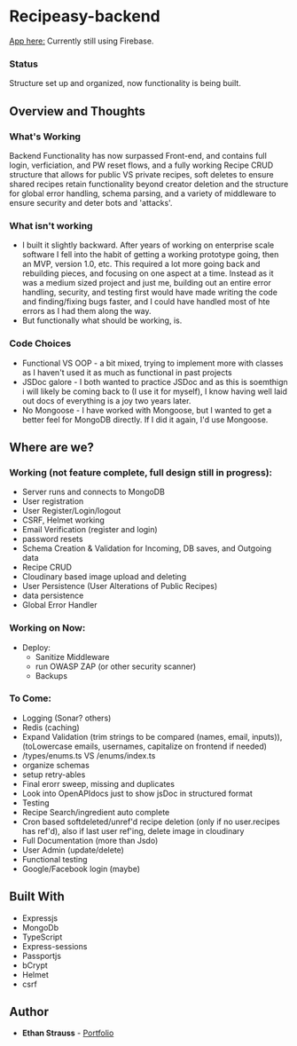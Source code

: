 # Recipeasy-backend

[App here:](https://stupefied-morse-5e1233.netlify.com/)
Currently still using Firebase.

### Status

Structure set up and organized, now functionality is being built. 

## Overview and Thoughts

### What's Working

Backend Functionality has now surpassed Front-end, and contains full login, verficiation, and PW reset flows, and a fully working Recipe CRUD structure that allows for public VS private recipes, soft deletes to ensure shared recipes retain functionality beyond creator deletion and the structure for global error handling, schema parsing, and a variety of middleware to ensure security and deter bots and 'attacks'. 

### What isn't working

- I built it slightly backward. After years of working on enterprise scale software I fell into the habit of getting a working prototype going, then an MVP, version 1.0, etc. This required a lot more going back and rebuilding pieces, and focusing on one aspect at a time. Instead as it was a medium sized project and just me, building out an entire error handling, security, and testing first would have made writing the code and finding/fixing bugs faster, and I could have handled most of hte errors as I had them along the way. 
- But functionally what should be working, is.

### Code Choices

- Functional VS OOP - a bit mixed, trying to implement more with classes as I haven't used it as much as functional in past projects
- JSDoc galore - I both wanted to practice JSDoc and as this is soemthign i will likely be coming back to (I use it for myself), I know having well laid out docs of everything is a joy two years later. 
- No Mongoose - I have worked with Mongoose, but I wanted to get a better feel for MongoDB directly. If I did it again, I'd use Mongoose.

## Where are we?

### Working (not feature complete, full design still in progress):

- Server runs and connects to MongoDB 
- User registration
- User Register/Login/logout
- CSRF, Helmet working
- Email Verification (register and login)
- password resets
- Schema Creation & Validation for Incoming, DB saves, and Outgoing data
- Recipe CRUD
- Cloudinary based image upload and deleting
- User Persistence (User Alterations of Public Recipes)
- data persistence
- Global Error Handler

### Working on Now:

- Deploy: 
    - Sanitize Middleware
    - run OWASP ZAP (or other security scanner)
    - Backups
    

### To Come:

- Logging (Sonar? others)
- Redis (caching)
- Expand Validation (trim strings to be compared (names, email, inputs)), (toLowercase emails, usernames, capitalize on frontend if needed)
- /types/enums.ts VS /enums/index.ts    
- organize schemas
- setup retry-ables
- Final erorr sweep, missing and duplicates
- Look into OpenAPIdocs just to show jsDoc in structured format
- Testing
- Recipe Search/ingredient auto complete
- Cron based softdeleted/unref'd recipe deletion (only if no user.recipes has ref'd), also if last user ref'ing, delete image in cloudinary
- Full Documentation (more than Jsdo)
- User Admin (update/delete)
- Functional testing
- Google/Facebook login (maybe)

## Built With

- Expressjs
- MongoDb
- TypeScript
- Express-sessions
- Passportjs
- bCrypt
- Helmet
- csrf

## Author

- **Ethan Strauss** - [Portfolio](https://dotethan.github.io)
